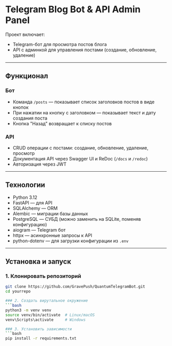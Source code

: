 # Telegram Blog Bot & API Admin Panel

Проект включает:
- Telegram-бот для просмотра постов блога
- API с админкой для управления постами (создание, обновление, удаление)

---

## Функционал

### Бот
- Команда `/posts` — показывает список заголовков постов в виде кнопок
- При нажатии на кнопку с заголовком — показывает текст и дату создания поста
- Кнопка "Назад" возвращает к списку постов

### API
- CRUD операции с постами: создание, обновление, удаление, просмотр
- Документация API через Swagger UI и ReDoc (`/docs` и `/redoc`)
- Авторизация через JWT

---

## Технологии

- Python 3.12
- FastAPI — для API
- SQLAlchemy — ORM
- Alembic — миграции базы данных
- PostgreSQL — СУБД (можно заменить на SQLite, поменяв конфигурацию)
- aiogram — Telegram бот
- httpx — асинхронные запросы к API 
- python-dotenv — для загрузки конфигурации из `.env`

---

## Установка и запуск

### 1. Клонировать репозиторий

```bash
git clone https://github.com/GravePush/QuantumTelegramBot.git
cd yourrepo

### 2. Создать вирутальное окружение
```bash
python3 -m venv venv
source venv/bin/activate  # Linux/macOS
venv\Scripts\activate     # Windows

### 3. Установить зависимости
```bash
pip install -r requirements.txt

